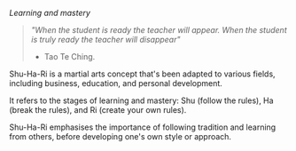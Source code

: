 _Learning and mastery_

> _"When the student is ready the teacher will appear. When the student is truly ready the teacher will disappear"_  
> - Tao Te Ching.

Shu-Ha-Ri is a martial arts concept that's been adapted to various fields, including business, education, and personal development.

It refers to the stages of learning and mastery: Shu (follow the rules), Ha (break the rules), and Ri (create your own rules).

Shu-Ha-Ri emphasises the importance of following tradition and learning from others, before developing one's own style or approach.